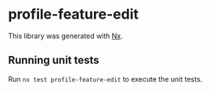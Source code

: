 # profile-feature-edit

This library was generated with [Nx](https://nx.dev).

## Running unit tests

Run `nx test profile-feature-edit` to execute the unit tests.
